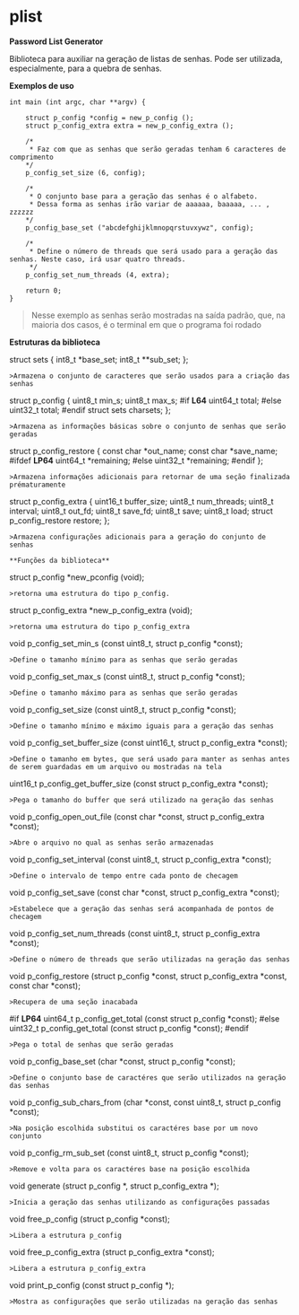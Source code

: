 plist
=====

**Password List Generator**

Biblioteca para auxiliar na geração de listas de senhas. Pode ser utilizada, especialmente, para a quebra de senhas.

**Exemplos de uso**
```
int main (int argc, char **argv) {

	struct p_config *config = new_p_config ();
	struct p_config_extra extra = new_p_config_extra ();
	
	/*
	 * Faz com que as senhas que serão geradas tenham 6 caracteres de comprimento
	*/
	p_config_set_size (6, config);
	
	/*
	 * O conjunto base para a geração das senhas é o alfabeto.
	 * Dessa forma as senhas irão variar de aaaaaa, baaaaa, ... , zzzzzz
	*/
	p_config_base_set ("abcdefghijklmnopqrstuvxywz", config);
	
	/*
	 * Define o número de threads que será usado para a geração das senhas. Neste caso, irá usar quatro threads.
	 */
	p_config_set_num_threads (4, extra);

	return 0;
}
```
>Nesse exemplo as senhas serâo mostradas na saída padrão, que, na maioria dos casos, é o terminal em que 
o programa foi rodado

**Estruturas da biblioteca**


struct sets {
	int8_t *base_set;
	int8_t **sub_set;
};
```
>Armazena o conjunto de caracteres que serão usados para a criação das senhas

```
struct p_config {
	uint8_t min_s;
	uint8_t max_s;
	#if __L64__
	uint64_t total;
	#else
	uint32_t total;
	#endif
	struct sets charsets;
};
```
>Armazena as informações básicas sobre o conjunto de senhas que serão geradas

```
struct p_config_restore {
	const char *out_name;
	const char *save_name;
	#ifdef __LP64__
	uint64_t *remaining;
	#else
	uint32_t *remaining;
	#endif
};
```
>Armazena informações adicionais para retornar de uma seção finalizada prématuramente

```
struct p_config_extra {
	uint16_t buffer_size;
	uint8_t num_threads;
	uint8_t interval;
	uint8_t out_fd;
	uint8_t save_fd;
	uint8_t save;
	uint8_t load;
	struct p_config_restore restore;
};
```
>Armazena configurações adicionais para a geração do conjunto de senhas

**Funções da biblioteca**

```
struct p_config *new_pconfig (void);
```
>retorna uma estrutura do tipo p_config.

```
struct p_config_extra *new_p_config_extra (void);
```
>retorna uma estrutura do tipo p_config_extra

```
void p_config_set_min_s (const uint8_t, struct p_config *const);
```
>Define o tamanho mínimo para as senhas que serão geradas

```
void p_config_set_max_s (const uint8_t, struct p_config *const);
```
>Define o tamanho máximo para as senhas que serão geradas

```
void p_config_set_size (const uint8_t, struct p_config *const);
```
>Define o tamanho mínimo e máximo iguais para a geração das senhas

```
void p_config_set_buffer_size (const uint16_t, struct p_config_extra *const);
```
>Define o tamanho em bytes, que será usado para manter as senhas antes de serem guardadas em um arquivo ou mostradas na tela

```
uint16_t p_config_get_buffer_size (const struct p_config_extra *const);
```
>Pega o tamanho do buffer que será utilizado na geração das senhas

```
void p_config_open_out_file (const char *const, struct p_config_extra *const);
```
>Abre o arquivo no qual as senhas serão armazenadas

```
void p_config_set_interval (const uint8_t, struct p_config_extra *const);
```
>Define o intervalo de tempo entre cada ponto de checagem

```
void p_config_set_save (const char *const, struct p_config_extra *const);
```
>Estabelece que a geração das senhas será acompanhada de pontos de checagem

```
void p_config_set_num_threads (const uint8_t, struct p_config_extra *const);
```
>Define o número de threads que serão utilizadas na geração das senhas

```
void p_config_restore (struct p_config *const, struct p_config_extra *const, const char *const);
```
>Recupera de uma seção inacabada

```
#if __LP64__
uint64_t p_config_get_total             (const struct p_config *const);
#else
uint32_t p_config_get_total             (const struct p_config *const);
#endif
```
>Pega o total de senhas que serão geradas

```
void p_config_base_set (char *const, struct p_config *const);
```
>Define o conjunto base de caractéres que serão utilizados na geração das senhas

```
void p_config_sub_chars_from (char *const, const uint8_t, struct p_config *const);
```
>Na posição escolhida substitui os caractéres base por um novo conjunto

```
void p_config_rm_sub_set (const uint8_t, struct p_config *const);
```
>Remove e volta para os caractéres base na posição escolhida

```
void generate (struct p_config *, struct p_config_extra *);
```
>Inicia a geração das senhas utilizando as configurações passadas

```
void free_p_config (struct p_config *const);
```
>Libera a estrutura p_config

```
void free_p_config_extra (struct p_config_extra *const);
```
>Libera a estrutura p_config_extra

```
void print_p_config (const struct p_config *);
```
>Mostra as configurações que serão utilizadas na geração das senhas
